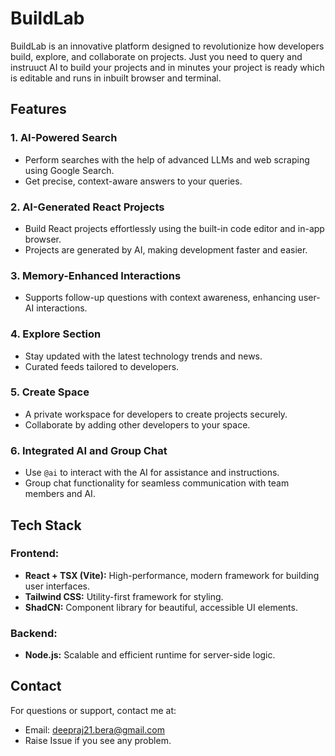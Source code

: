 # BuildLab

BuildLab is an innovative platform designed to revolutionize how developers build, explore, and collaborate on projects. Just you need to query and instruuct AI to build your projects and in minutes your project is ready which is editable and runs in inbuilt browser and terminal.

## Features

### 1. **AI-Powered Search**
- Perform searches with the help of advanced LLMs and web scraping using Google Search.
- Get precise, context-aware answers to your queries.

### 2. **AI-Generated React Projects**
- Build React projects effortlessly using the built-in code editor and in-app browser.
- Projects are generated by AI, making development faster and easier.

### 3. **Memory-Enhanced Interactions**
- Supports follow-up questions with context awareness, enhancing user-AI interactions.

### 4. **Explore Section**
- Stay updated with the latest technology trends and news.
- Curated feeds tailored to developers.

### 5. **Create Space**
- A private workspace for developers to create projects securely.
- Collaborate by adding other developers to your space.

### 6. **Integrated AI and Group Chat**
- Use `@ai` to interact with the AI for assistance and instructions.
- Group chat functionality for seamless communication with team members and AI.

## Tech Stack

### Frontend:
- **React + TSX (Vite):** High-performance, modern framework for building user interfaces.
- **Tailwind CSS:** Utility-first framework for styling.
- **ShadCN:** Component library for beautiful, accessible UI elements.

### Backend:
- **Node.js:** Scalable and efficient runtime for server-side logic.

## Contact

For questions or support, contact me at:
- Email: deepraj21.bera@gmail.com
- Raise Issue if you see any problem.



